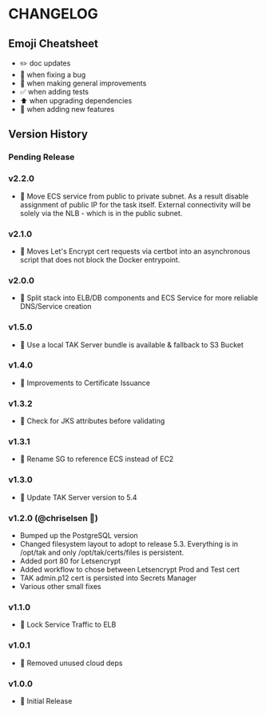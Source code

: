 # CHANGELOG

## Emoji Cheatsheet
- :pencil2: doc updates
- :bug: when fixing a bug
- :rocket: when making general improvements
- :white_check_mark: when adding tests
- :arrow_up: when upgrading dependencies
- :tada: when adding new features

## Version History

### Pending Release

### v2.2.0

- :rocket: Move ECS service from public to private subnet. As a result disable assignment of public IP for the task itself. External connectivity will be solely via the NLB - which is in the public subnet.


### v2.1.0

- :rocket: Moves Let's Encrypt cert requests via certbot into an asynchronous script that does not block the Docker entrypoint.

### v2.0.0

- :tada: Split stack into ELB/DB components and ECS Service for more reliable DNS/Service creation

### v1.5.0

- :rocket: Use a local TAK Server bundle is available & fallback to S3 Bucket

### v1.4.0

- :rocket: Improvements to Certificate Issuance

### v1.3.2

- :bug: Check for JKS attributes before validating

### v1.3.1

- :rocket: Rename SG to reference ECS instead of EC2

### v1.3.0

- :rocket: Update TAK Server version to 5.4

### v1.2.0 (@chriselsen :tada:)

- Bumped up the PostgreSQL version
- Changed filesystem layout to adopt to release 5.3. Everything is in /opt/tak and only /opt/tak/certs/files is persistent.
- Added port 80 for Letsencrypt
- Added workflow to chose between Letsencrypt Prod and Test cert
- TAK admin.p12 cert is persisted into Secrets Manager
- Various other small fixes

### v1.1.0

- :bug: Lock Service Traffic to ELB

### v1.0.1

- :rocket: Removed unused cloud deps

### v1.0.0

- :rocket: Initial Release

